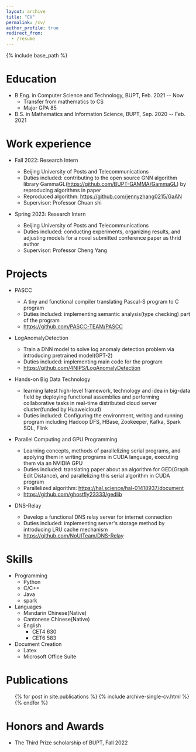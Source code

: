 ```yaml
---
layout: archive
title: "CV"
permalink: /cv/
author_profile: true
redirect_from:
  - /resume
---
```


{% include base_path %}

Education
======
* B.Eng. in Computer Science and Technology, BUPT, Feb. 2021 -- Now
  * Transfer from mathematics to CS
  * Major GPA 85
* B.S. in Mathematics and Information Science, BUPT, Sep. 2020 -- Feb. 2021

Work experience
======
* Fall 2022: Research Intern
  * Beijing University of Posts and Telecommunications
  * Duties included: contributing to the open source GNN algorithm library GammaGL(https://github.com/BUPT-GAMMA/GammaGL) by reproducing algorithms in paper
  * Reproduced algorithm: https://github.com/jennyzhang0215/GaAN
  * Supervisor: Professor Chuan shi

* Spring 2023: Research Intern
  * Beijing University of Posts and Telecommunications
  * Duties included: conducting experiments, organizing results, and adjusting models for a novel submitted conference paper as thrid author
  * Supervisor: Professor Cheng Yang
  
Projects
======
* PASCC
  * A tiny and functional compiler translating Pascal-S program to C program
  * Duties included: implementing semantic analysis(type checking) part of the program
  * https://github.com/PASCC-TEAM/PASCC

* LogAnomalyDetection
  * Train a DNN model to solve log anomaly detection problem via introducing pretrained model(GPT-2)
  * Duties included: implementing main code for the program
  * https://github.com/4NIPS/LogAnomalyDetection

* Hands-on Big Data Technology 
  * learning latest high-level framework, technology and idea in big-data field by deploying functional assemblies and performing collaborative tasks in real-time distributed cloud server cluster(funded by Huaweicloud)
  * Duties included: Configuring the environment, writing and running program including Hadoop DFS, HBase, Zookeeper, Kafka, Spark SQL, Flink

* Parallel Computing and GPU Programming 
  * Learning concepts, methods of parallelizing serial programs, and applying them in writing programs in CUDA language, executing them via an NVIDIA GPU
  * Duties included: translating paper about an algorithm for GED(Graph Edit Distance), and parallelizing this serial algorithm in CUDA program
  * Parallelized algorithm: https://hal.science/hal-01418937/document
  * https://github.com/ghostfly23333/gedlib

* DNS-Relay
  * Develop a functional DNS relay server for internet connection
  * Duties included: implementing server's storage method by introducing LRU cache mechanism
  * https://github.com/NoUITeam/DNS-Relay 

Skills
======
* Programming 
  * Python 
  * C/C++ 
  * Java
  * spark
* Languages
  * Mandarin Chinese(Native) 
  * Cantonese Chinese(Native) 
  * English  
    * CET4 630 
    * CET6 583
* Document Creation 
  * Latex 
  * Microsoft Office Suite 

Publications
======
  <ul>{% for post in site.publications %}
    {% include archive-single-cv.html %}
  {% endfor %}</ul>
  
  
Honors and Awards
======
* The Third Prize scholarship of BUPT, Fall 2022
